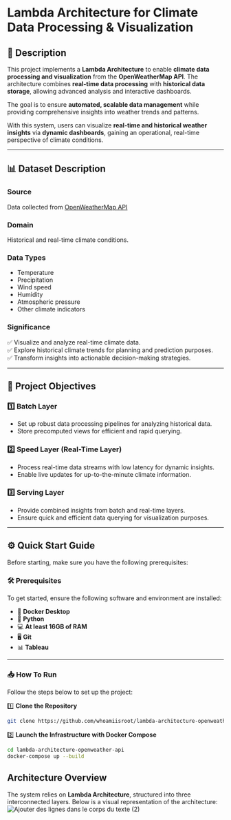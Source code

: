 # **Lambda Architecture for Climate Data Processing & Visualization**  


## 🚀 **Description**  

This project implements a **Lambda Architecture** to enable **climate data processing and visualization** from the **OpenWeatherMap API**. The architecture combines **real-time data processing** with **historical data storage**, allowing advanced analysis and interactive dashboards.  

The goal is to ensure **automated, scalable data management** while providing comprehensive insights into weather trends and patterns.  

With this system, users can visualize **real-time and historical weather insights** via **dynamic dashboards**, gaining an operational, real-time perspective of climate conditions.  

---

## 📊 **Dataset Description**  

### **Source**  
Data collected from [OpenWeatherMap API](https://openweathermap.org/api)  

### **Domain**  
Historical and real-time climate conditions.  

### **Data Types**  
-  Temperature  
-  Precipitation  
-  Wind speed  
-  Humidity  
-  Atmospheric pressure  
-  Other climate indicators  


### **Significance**  
✅ Visualize and analyze real-time climate data.  
✅ Explore historical climate trends for planning and prediction purposes.  
✅ Transform insights into actionable decision-making strategies.  

---

## 🎯 **Project Objectives**  

### **1️⃣ Batch Layer**  
-  Set up robust data processing pipelines for analyzing historical data.  
-  Store precomputed views for efficient and rapid querying.  



### **2️⃣ Speed Layer (Real-Time Layer)**  
-  Process real-time data streams with low latency for dynamic insights.  
-  Enable live updates for up-to-the-minute climate information.  



### **3️⃣ Serving Layer**  
- Provide combined insights from batch and real-time layers.  
- Ensure quick and efficient data querying for visualization purposes.  

---

## ⚙️ **Quick Start Guide**  

Before starting, make sure you have the following prerequisites:



### 🛠️ **Prerequisites**  

To get started, ensure the following software and environment are installed:  

- 🐳 **Docker Desktop**  
- 🐍 **Python**  
- 💻 **At least 16GB of RAM**  
- 🖥️ **Git**  
- 📊 **Tableau**  

---

### 📥 **How To Run**  

Follow the steps below to set up the project:

1️⃣ **Clone the Repository**  

```bash
git clone https://github.com/whoamiisroot/lambda-architecture-openweather-api
```
2️⃣ **Launch the Infrastructure with Docker Compose**

```bash
cd lambda-architecture-openweather-api
docker-compose up --build
```
## **Architecture Overview**

The system relies on **Lambda Architecture**, structured into three interconnected layers. Below is a visual representation of the architecture:
![Ajouter des lignes dans le corps du texte (2)](https://github.com/user-attachments/assets/abaae215-f3fd-4fcd-b01d-3ea653d93075)

